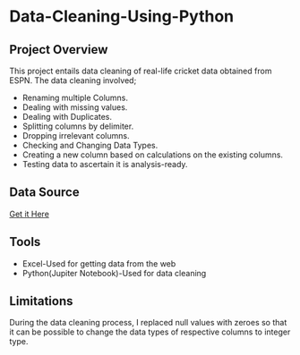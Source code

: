 # Data-Cleaning-Using-Python
## Project Overview
This project entails data cleaning of real-life cricket data obtained from ESPN. The data cleaning involved;
- Renaming multiple Columns.
- Dealing with missing values.
- Dealing with Duplicates.
- Splitting columns by delimiter.
- Dropping irrelevant columns.
- Checking and Changing Data Types.
- Creating a new column based on calculations on the existing columns.
- Testing data to ascertain it is analysis-ready.

## Data Source
[Get it Here](https://www.espncricinfo.com/records/highest-career-batting-average-282910)

## Tools
- Excel-Used for getting data from the web
- Python(Jupiter Notebook)-Used for data cleaning

## Limitations
During the data cleaning process, I replaced null values with zeroes so that it can be possible to change the data types of respective columns to integer type.

